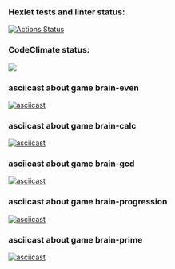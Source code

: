 ### Hexlet tests and linter status:
[![Actions Status](https://github.com/michaeldobosh/frontend-project-44/workflows/hexlet-check/badge.svg)](https://github.com/michaeldobosh/frontend-project-44/actions)

### CodeClimate status:
<a href="https://codeclimate.com/github/michaeldobosh/frontend-project-44/maintainability"><img src="https://api.codeclimate.com/v1/badges/becbb454c0132449facd/maintainability" /></a>

### asciicast about game brain-even
[![asciicast](https://asciinema.org/a/MFKZffrzDllhuH23Bkhuqp0QA.svg)](https://asciinema.org/a/MFKZffrzDllhuH23Bkhuqp0QA)

### asciicast about game brain-calc
[![asciicast](https://asciinema.org/a/pS0QGTUE6QJhgvGRVUyqVhpDT.svg)](https://asciinema.org/a/pS0QGTUE6QJhgvGRVUyqVhpDT)

### asciicast about game brain-gcd
[![asciicast](https://asciinema.org/a/PZQ2GRm3mnqKeln1Y02WX8wcC.svg)](https://asciinema.org/a/PZQ2GRm3mnqKeln1Y02WX8wcC)

### asciicast about game brain-progression
[![asciicast](https://asciinema.org/a/n0od9uYmmVl7npAqjo7nf7crL.svg)](https://asciinema.org/a/n0od9uYmmVl7npAqjo7nf7crL)

### asciicast about game brain-prime
[![asciicast](https://asciinema.org/a/JLWc6aV1wqjgdm6X8tQuezW0u.svg)](https://asciinema.org/a/JLWc6aV1wqjgdm6X8tQuezW0u)